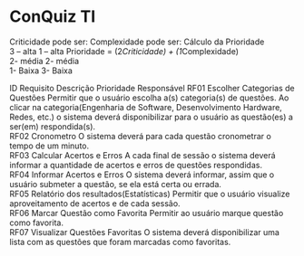 # ConQuiz TI

Criticidade pode ser:	Complexidade pode ser:	Cálculo da Prioridade		
3 – alta	1 – alta	Prioridade = (2*Criticidade) + (1*Complexidade)		
2- média	2- média			
1- Baixa	3- Baixa			
				
				
ID	Requisito	Descrição	Prioridade	Responsável
RF01	Escolher Categorias de Questões 	Permitir que o usuário escolha a(s) categoria(s) de questões. Ao clicar na categoria(Engenharia de Software, Desenvolvimento Hardware, Redes, etc.) o sistema deverá disponibilizar para o usuário as questão(es) a ser(em) respondida(s).		
RF02	Cronometro	O  sistema deverá para cada questão cronometrar o tempo de um minuto.		
RF03	Calcular Acertos e Erros	A cada final de sessão o sistema deverá informar a quantidade de acertos e erros de questões respondidas.		
RF04	Informar Acertos e Erros	O sistema deverá informar, assim que o usuário submeter a questão, se ela  está certa ou errada. 		
RF05	Relatório dos  resultados(Estatísticas)	Permitir que o usuário visualize  aproveitamento de acertos e de  cada sessão.		
RF06	Marcar Questão como Favorita	Permitir ao usuário marque questão como favorita.		
RF07	Visualizar Questões Favoritas	O sistema deverá disponibilizar uma lista com as questões que foram marcadas como favoritas.	
